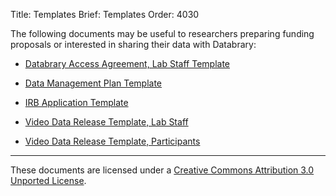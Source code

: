 Title: Templates
Brief: Templates
Order: 4030


The following documents may be useful to researchers preparing funding proposals or interested in sharing their data with Databrary:

- [Databrary Access Agreement, Lab Staff Template](|filename|templates/staff-agreement.mdi)

- [Data Management Plan Template](|filename|templates/dmp-template.mdi)

- [IRB Application Template](|filename|templates/irb-application.mdi)

- [Video Data Release Template, Lab Staff](|filename|templates/staff-release.mdi) 

- [Video Data Release Template, Participants](|filename|templates/release-template.mdi) 



----

<p class="legal"><span xmlns:dct="http://purl.org/dc/terms/" property="dct:title">These documents</span> are licensed under a <a rel="license" href="http://creativecommons.org/licenses/by/3.0/deed.en_US">Creative Commons Attribution 3.0 Unported License</a>.</p>
